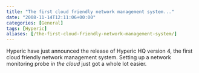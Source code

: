 ```yaml
---
title: "The first cloud friendly network management system..."
date: "2008-11-14T12:11:06+00:00"
categories: [General]
tags: [Hyperic]
aliases: [/the-first-cloud-friendly-network-management-system/]
---
```


Hyperic have just announced the release of Hyperic HQ version 4, the first cloud friendly network management system. Setting up a network monitoring probe <em>in the cloud</em> just got a whole lot easier.
